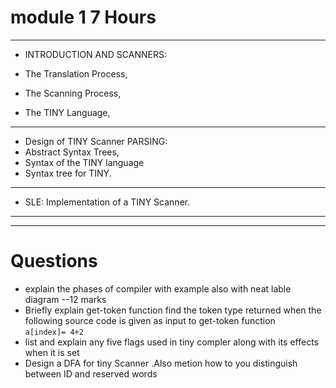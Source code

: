 # module 1 7 Hours
----------------------------------------------------------------
 * INTRODUCTION AND SCANNERS: 

  * The Translation Process,
  * The Scanning Process, 
  * The TINY Language,

----------------------------------------------------------------
 * Design of TINY Scanner PARSING:
  * Abstract Syntax Trees, 
  * Syntax of the TINY language 
  * Syntax tree for TINY. 
----------------------------------------------------------------

* SLE: Implementation of a TINY Scanner. 
----------------------------------------------------------------
----------------------------------------------------------------



# Questions

* explain the phases of compiler with example  also with neat lable diagram  --12 marks
* Briefly explain get-token function find the token type returned when  the following    source code is given as input to get-token function  
```a[index]= 4+2```
* list and explain any five flags used in tiny compler along with its effects when it is set
* Design a DFA for tiny Scanner .Also metion how to you  distinguish between ID and reserved words 


